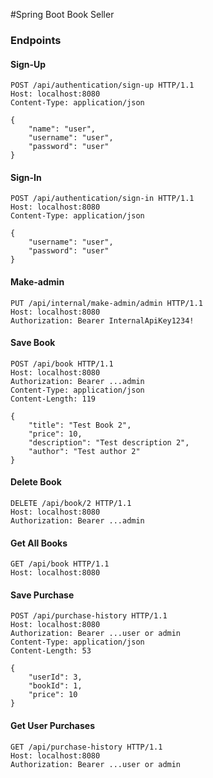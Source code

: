 #Spring Boot Book Seller

### Endpoints

#### Sign-Up

```
POST /api/authentication/sign-up HTTP/1.1
Host: localhost:8080
Content-Type: application/json

{
    "name": "user",
    "username": "user",
    "password": "user"
}
```

#### Sign-In

```
POST /api/authentication/sign-in HTTP/1.1
Host: localhost:8080
Content-Type: application/json

{
    "username": "user",
    "password": "user"
}
```

#### Make-admin

```
PUT /api/internal/make-admin/admin HTTP/1.1
Host: localhost:8080
Authorization: Bearer InternalApiKey1234!
```

#### Save Book

```
POST /api/book HTTP/1.1
Host: localhost:8080
Authorization: Bearer ...admin
Content-Type: application/json
Content-Length: 119

{
    "title": "Test Book 2",
    "price": 10,
    "description": "Test description 2",
    "author": "Test author 2"
}
```

#### Delete Book

```
DELETE /api/book/2 HTTP/1.1
Host: localhost:8080
Authorization: Bearer ...admin
```

#### Get All Books

```
GET /api/book HTTP/1.1
Host: localhost:8080
```

#### Save Purchase

```
POST /api/purchase-history HTTP/1.1
Host: localhost:8080
Authorization: Bearer ...user or admin
Content-Type: application/json
Content-Length: 53

{
    "userId": 3,
    "bookId": 1,
    "price": 10
}
```

#### Get User Purchases

```
GET /api/purchase-history HTTP/1.1
Host: localhost:8080
Authorization: Bearer ...user or admin
```

